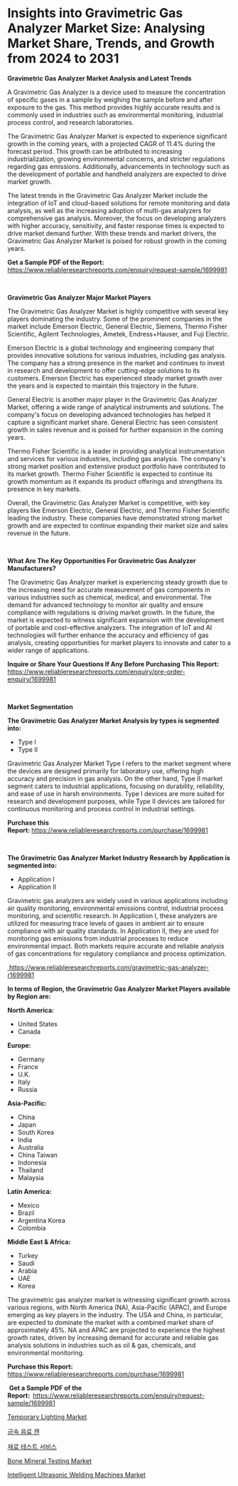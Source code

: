 <p><h1>Insights into Gravimetric Gas Analyzer Market Size: Analysing Market Share, Trends, and Growth from 2024 to 2031</h1></p><p><strong>Gravimetric Gas Analyzer Market Analysis and Latest Trends</strong></p>
<p><p>A Gravimetric Gas Analyzer is a device used to measure the concentration of specific gases in a sample by weighing the sample before and after exposure to the gas. This method provides highly accurate results and is commonly used in industries such as environmental monitoring, industrial process control, and research laboratories.</p><p>The Gravimetric Gas Analyzer Market is expected to experience significant growth in the coming years, with a projected CAGR of 11.4% during the forecast period. This growth can be attributed to increasing industrialization, growing environmental concerns, and stricter regulations regarding gas emissions. Additionally, advancements in technology such as the development of portable and handheld analyzers are expected to drive market growth.</p><p>The latest trends in the Gravimetric Gas Analyzer Market include the integration of IoT and cloud-based solutions for remote monitoring and data analysis, as well as the increasing adoption of multi-gas analyzers for comprehensive gas analysis. Moreover, the focus on developing analyzers with higher accuracy, sensitivity, and faster response times is expected to drive market demand further. With these trends and market drivers, the Gravimetric Gas Analyzer Market is poised for robust growth in the coming years.</p></p>
<p><strong>Get a Sample PDF of the Report:&nbsp;</strong> <a href="https://www.reliableresearchreports.com/enquiry/request-sample/1699981">https://www.reliableresearchreports.com/enquiry/request-sample/1699981</a></p>
<p>&nbsp;</p>
<p><strong>Gravimetric Gas Analyzer Major Market Players</strong></p>
<p><p>The Gravimetric Gas Analyzer Market is highly competitive with several key players dominating the industry. Some of the prominent companies in the market include Emerson Electric, General Electric, Siemens, Thermo Fisher Scientific, Agilent Technologies, Ametek, Endress+Hauser, and Fuji Electric.</p><p>Emerson Electric is a global technology and engineering company that provides innovative solutions for various industries, including gas analysis. The company has a strong presence in the market and continues to invest in research and development to offer cutting-edge solutions to its customers. Emerson Electric has experienced steady market growth over the years and is expected to maintain this trajectory in the future.</p><p>General Electric is another major player in the Gravimetric Gas Analyzer Market, offering a wide range of analytical instruments and solutions. The company's focus on developing advanced technologies has helped it capture a significant market share. General Electric has seen consistent growth in sales revenue and is poised for further expansion in the coming years.</p><p>Thermo Fisher Scientific is a leader in providing analytical instrumentation and services for various industries, including gas analysis. The company's strong market position and extensive product portfolio have contributed to its market growth. Thermo Fisher Scientific is expected to continue its growth momentum as it expands its product offerings and strengthens its presence in key markets.</p><p>Overall, the Gravimetric Gas Analyzer Market is competitive, with key players like Emerson Electric, General Electric, and Thermo Fisher Scientific leading the industry. These companies have demonstrated strong market growth and are expected to continue expanding their market size and sales revenue in the future.</p></p>
<p>&nbsp;</p>
<p><strong>What Are The Key Opportunities For Gravimetric Gas Analyzer Manufacturers?</strong></p>
<p><p>The Gravimetric Gas Analyzer market is experiencing steady growth due to the increasing need for accurate measurement of gas components in various industries such as chemical, medical, and environmental. The demand for advanced technology to monitor air quality and ensure compliance with regulations is driving market growth. In the future, the market is expected to witness significant expansion with the development of portable and cost-effective analyzers. The integration of IoT and AI technologies will further enhance the accuracy and efficiency of gas analysis, creating opportunities for market players to innovate and cater to a wider range of applications.</p></p>
<p><strong>Inquire or Share Your Questions If Any Before Purchasing This Report:</strong> <a href="https://www.reliableresearchreports.com/enquiry/pre-order-enquiry/1699981">https://www.reliableresearchreports.com/enquiry/pre-order-enquiry/1699981</a></p>
<p>&nbsp;</p>
<p><strong>Market Segmentation</strong></p>
<p><strong>The Gravimetric Gas Analyzer Market Analysis by types is segmented into:</strong></p>
<p><ul><li>Type I</li><li>Type II</li></ul></p>
<p><p>Gravimetric Gas Analyzer Market Type I refers to the market segment where the devices are designed primarily for laboratory use, offering high accuracy and precision in gas analysis. On the other hand, Type II market segment caters to industrial applications, focusing on durability, reliability, and ease of use in harsh environments. Type I devices are more suited for research and development purposes, while Type II devices are tailored for continuous monitoring and process control in industrial settings.</p></p>
<p><strong>Purchase this Report:&nbsp;</strong><a href="https://www.reliableresearchreports.com/purchase/1699981">https://www.reliableresearchreports.com/purchase/1699981</a></p>
<p>&nbsp;</p>
<p><strong>The Gravimetric Gas Analyzer Market Industry Research by Application is segmented into:</strong></p>
<p><ul><li>Application I</li><li>Application II</li></ul></p>
<p><p>Gravimetric gas analyzers are widely used in various applications including air quality monitoring, environmental emissions control, industrial process monitoring, and scientific research. In Application I, these analyzers are utilized for measuring trace levels of gases in ambient air to ensure compliance with air quality standards. In Application II, they are used for monitoring gas emissions from industrial processes to reduce environmental impact. Both markets require accurate and reliable analysis of gas concentrations for regulatory compliance and process optimization.</p></p>
<p><a href="https://www.reliableresearchreports.com/gravimetric-gas-analyzer-r1699981">&nbsp;https://www.reliableresearchreports.com/gravimetric-gas-analyzer-r1699981</a></p>
<p><strong>In terms of Region, the Gravimetric Gas Analyzer Market Players available by Region are:</strong></p>
<p>
    <p> <strong> North America: </strong>
        <ul>
            <li>United States</li>
            <li>Canada</li>
        </ul>
        </p> 
    <p> <strong> Europe: </strong>
        <ul>
            <li>Germany</li>
            <li>France</li>
            <li>U.K.</li>
            <li>Italy</li>
            <li>Russia</li>
        </ul>
        </p> 
    <p> <strong> Asia-Pacific: </strong>
        <ul>
            <li>China</li>
            <li>Japan</li>
            <li>South Korea</li>
            <li>India</li>
            <li>Australia</li>
            <li>China Taiwan</li>
            <li>Indonesia</li>
            <li>Thailand</li>
            <li>Malaysia</li>
        </ul>
        </p> 
    <p> <strong> Latin America: </strong>
        <ul>
            <li>Mexico</li>
            <li>Brazil</li>
            <li>Argentina Korea</li>
            <li>Colombia</li>
        </ul>
        </p> 
    <p> <strong> Middle East & Africa: </strong>
        <ul>
            <li>Turkey</li>
            <li>Saudi</li>
            <li>Arabia</li>
            <li>UAE</li>
            <li>Korea</li>
        </ul>
    </p>
    </p>
<p><p>The gravimetric gas analyzer market is witnessing significant growth across various regions, with North America (NA), Asia-Pacific (APAC), and Europe emerging as key players in the industry. The USA and China, in particular, are expected to dominate the market with a combined market share of approximately 45%. NA and APAC are projected to experience the highest growth rates, driven by increasing demand for accurate and reliable gas analysis solutions in industries such as oil & gas, chemicals, and environmental monitoring.</p></p>
<p><strong>Purchase this Report: </strong><a href="https://www.reliableresearchreports.com/purchase/1699981">https://www.reliableresearchreports.com/purchase/1699981</a></p>
<p>&nbsp;<strong>Get a Sample PDF of the Report:&nbsp;&nbsp;</strong><a href="https://www.reliableresearchreports.com/enquiry/request-sample/1699981">https://www.reliableresearchreports.com/enquiry/request-sample/1699981</a></p>
<p><strong></strong></p>
<p><p><a href="https://github.com/GroverBarry/Market-Research-Report-List-5/blob/main/temporary-lighting-market.md">Temporary Lighting Market</a></p><p><a href="https://medium.com/@jordanilliamson678678_12326/%EA%B8%88%EC%86%8D%EC%9D%8C%EB%A3%8C%EC%BA%94-%EC%8B%9C%EC%9E%A5-%EA%B7%9C%EB%AA%A8-%EB%B0%8F-%EC%8B%9C%EC%9E%A5-%EB%8F%99%ED%96%A5-%EC%99%84%EC%A0%84%ED%95%9C-%EC%82%B0%EC%97%85-%EA%B0%9C%EC%9A%94-2024%EB%85%84%EB%B6%80%ED%84%B0-2031%EB%85%84%EA%B9%8C%EC%A7%80-efa2a8ebeec1">금속 음료 캔</a></p><p><a href="https://medium.com/@vallieemard2023/2024%EB%85%84%EB%B6%80%ED%84%B0-2031%EB%85%84%EA%B9%8C%EC%A7%80%EC%9D%98-%EA%B8%B0%EA%B0%84%EC%9D%84-%EC%9C%84%ED%95%9C-%EC%9E%AC%EB%A3%8C-%EC%8B%9C%ED%97%98-%EC%84%9C%EB%B9%84%EC%8A%A4-%EC%8B%9C%EC%9E%A5-%EB%B6%84%EC%84%9D-%EB%B0%8F-%ED%81%AC%EA%B8%B0-%EC%98%88%EC%B8%A1-a5b9bbde031f">재료 테스트 서비스</a></p><p><a href="https://www.linkedin.com/pulse/decoding-bone-mineral-testing-market-metrics-share-trends-rfd4c?trackingId=m6L7jX2M1Gq2d%2Bz2Js6gGA%3D%3D">Bone Mineral Testing Market</a></p><p><a href="https://github.com/lylyparadise/Market-Research-Report-List-3/blob/main/intelligent-ultrasonic-welding-machines-market.md">Intelligent Ultrasonic Welding Machines Market</a></p></p>